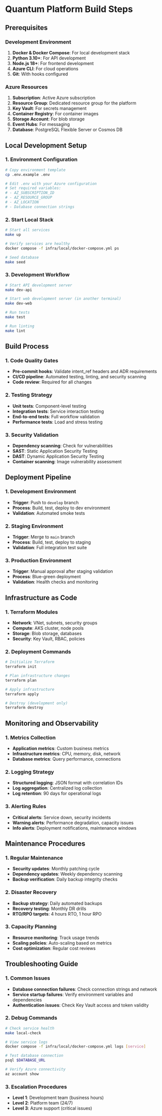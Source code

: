 # Quantum Platform Build Steps

## Prerequisites

### Development Environment
1. **Docker & Docker Compose**: For local development stack
2. **Python 3.10+**: For API development
3. **Node.js 18+**: For frontend development
4. **Azure CLI**: For cloud operations
5. **Git**: With hooks configured

### Azure Resources
1. **Subscription**: Active Azure subscription
2. **Resource Group**: Dedicated resource group for the platform
3. **Key Vault**: For secrets management
4. **Container Registry**: For container images
5. **Storage Account**: For blob storage
6. **Event Hubs**: For messaging
7. **Database**: PostgreSQL Flexible Server or Cosmos DB

## Local Development Setup

### 1. Environment Configuration
```bash
# Copy environment template
cp .env.example .env

# Edit .env with your Azure configuration
# Set required variables:
# - AZ_SUBSCRIPTION_ID
# - AZ_RESOURCE_GROUP
# - AZ_LOCATION
# - Database connection strings
```

### 2. Start Local Stack
```bash
# Start all services
make up

# Verify services are healthy
docker compose -f infra/local/docker-compose.yml ps

# Seed database
make seed
```

### 3. Development Workflow
```bash
# Start API development server
make dev-api

# Start web development server (in another terminal)
make dev-web

# Run tests
make test

# Run linting
make lint
```

## Build Process

### 1. Code Quality Gates
- **Pre-commit hooks**: Validate intent_ref headers and ADR requirements
- **CI/CD pipeline**: Automated testing, linting, and security scanning
- **Code review**: Required for all changes

### 2. Testing Strategy
- **Unit tests**: Component-level testing
- **Integration tests**: Service interaction testing
- **End-to-end tests**: Full workflow validation
- **Performance tests**: Load and stress testing

### 3. Security Validation
- **Dependency scanning**: Check for vulnerabilities
- **SAST**: Static Application Security Testing
- **DAST**: Dynamic Application Security Testing
- **Container scanning**: Image vulnerability assessment

## Deployment Pipeline

### 1. Development Environment
- **Trigger**: Push to `develop` branch
- **Process**: Build, test, deploy to dev environment
- **Validation**: Automated smoke tests

### 2. Staging Environment
- **Trigger**: Merge to `main` branch
- **Process**: Build, test, deploy to staging
- **Validation**: Full integration test suite

### 3. Production Environment
- **Trigger**: Manual approval after staging validation
- **Process**: Blue-green deployment
- **Validation**: Health checks and monitoring

## Infrastructure as Code

### 1. Terraform Modules
- **Network**: VNet, subnets, security groups
- **Compute**: AKS cluster, node pools
- **Storage**: Blob storage, databases
- **Security**: Key Vault, RBAC, policies

### 2. Deployment Commands
```bash
# Initialize Terraform
terraform init

# Plan infrastructure changes
terraform plan

# Apply infrastructure
terraform apply

# Destroy (development only)
terraform destroy
```

## Monitoring and Observability

### 1. Metrics Collection
- **Application metrics**: Custom business metrics
- **Infrastructure metrics**: CPU, memory, disk, network
- **Database metrics**: Query performance, connections

### 2. Logging Strategy
- **Structured logging**: JSON format with correlation IDs
- **Log aggregation**: Centralized log collection
- **Log retention**: 90 days for operational logs

### 3. Alerting Rules
- **Critical alerts**: Service down, security incidents
- **Warning alerts**: Performance degradation, capacity issues
- **Info alerts**: Deployment notifications, maintenance windows

## Maintenance Procedures

### 1. Regular Maintenance
- **Security updates**: Monthly patching cycle
- **Dependency updates**: Weekly dependency scanning
- **Backup verification**: Daily backup integrity checks

### 2. Disaster Recovery
- **Backup strategy**: Daily automated backups
- **Recovery testing**: Monthly DR drills
- **RTO/RPO targets**: 4 hours RTO, 1 hour RPO

### 3. Capacity Planning
- **Resource monitoring**: Track usage trends
- **Scaling policies**: Auto-scaling based on metrics
- **Cost optimization**: Regular cost reviews

## Troubleshooting Guide

### 1. Common Issues
- **Database connection failures**: Check connection strings and network
- **Service startup failures**: Verify environment variables and dependencies
- **Authentication issues**: Check Key Vault access and token validity

### 2. Debug Commands
```bash
# Check service health
make local-check

# View service logs
docker compose -f infra/local/docker-compose.yml logs [service]

# Test database connection
psql $DATABASE_URL

# Verify Azure connectivity
az account show
```

### 3. Escalation Procedures
- **Level 1**: Development team (business hours)
- **Level 2**: Platform team (24/7)
- **Level 3**: Azure support (critical issues)
